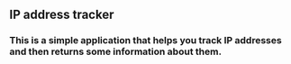 ## IP address tracker

### This is a simple application that helps you track IP addresses and then returns some information about them.